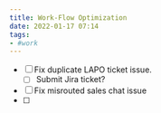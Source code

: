 ```yaml
---
title: Work-Flow Optimization
date: 2022-01-17 07:14
tags:
- #work
---
```


- [ ] Fix duplicate LAPO ticket issue.
  - [ ] Submit Jira ticket?
- [ ] Fix misrouted sales chat issue
- [ ] 
